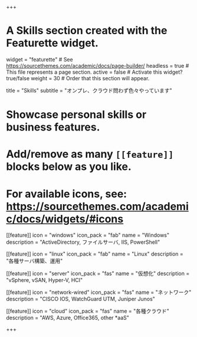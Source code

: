 +++
# A Skills section created with the Featurette widget.
widget = "featurette"  # See https://sourcethemes.com/academic/docs/page-builder/
headless = true  # This file represents a page section.
active = false  # Activate this widget? true/false
weight = 30  # Order that this section will appear.

title = "Skills"
subtitle = "オンプレ、クラウド問わず色々やっています"

# Showcase personal skills or business features.
# 
# Add/remove as many `[[feature]]` blocks below as you like.
# 
# For available icons, see: https://sourcethemes.com/academic/docs/widgets/#icons

[[feature]]
  icon = "windows"
  icon_pack = "fab"
  name = "Windows"
  description = "ActiveDirectory, ファイルサーバ, IIS, PowerShell"
  
[[feature]]
  icon = "linux"
  icon_pack = "fab"
  name = "Linux"
  description = "各種サーバ構築、運用"  
  
[[feature]]
  icon = "server"
  icon_pack = "fas"
  name = "仮想化"
  description = "vSphere, vSAN, Hyper-V, HCI"

[[feature]]
  icon = "network-wired"
  icon_pack = "fas"
  name = "ネットワーク"
  description = "CISCO IOS, WatchGuard UTM, Juniper Junos"

[[feature]]
  icon = "cloud"
  icon_pack = "fas"
  name = "各種クラウド"
  description = "AWS, Azure, Office365, other *aaS"

+++
